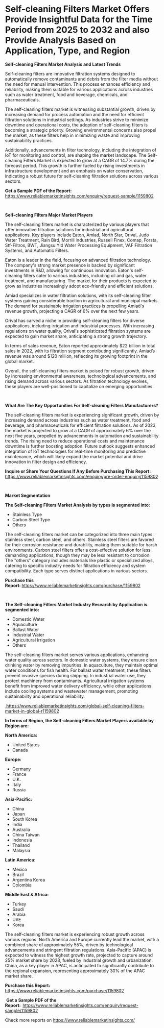<p><h1>Self-cleaning Filters Market Offers Provide Insightful Data for the Time Period from 2025 to 2032 and also Provide Analysis Based on Application, Type, and Region</h1></p><p><strong>Self-cleaning Filters Market Analysis and Latest Trends</strong></p>
<p><p>Self-cleaning filters are innovative filtration systems designed to automatically remove contaminants and debris from the filter media without the need for manual intervention. This process enhances efficiency and reliability, making them suitable for various applications across industries such as water treatment, food and beverage, chemicals, and pharmaceuticals. </p><p>The self-cleaning filters market is witnessing substantial growth, driven by increasing demand for process automation and the need for efficient filtration solutions in industrial settings. As industries strive to minimize downtime and operational costs, the adoption of self-cleaning filters is becoming a strategic priority. Growing environmental concerns also propel the market, as these filters help in minimizing waste and improving sustainability practices.</p><p>Additionally, advancements in filter technology, including the integration of IoT for monitoring and control, are shaping the market landscape. The Self-cleaning Filters Market is expected to grow at a CAGR of 14.7% during the forecast period. This growth is further fueled by rising investments in infrastructure development and an emphasis on water conservation, indicating a robust future for self-cleaning filtration solutions across various sectors.</p></p>
<p><strong>Get a Sample PDF of the Report:&nbsp;</strong> <a href="https://www.reliablemarketinsights.com/enquiry/request-sample/1159802?utm_campaign=2530&utm_medium=2&utm_source=Github&utm_content=ia&utm_term=22032025&utm_id=self-cleaning-filters">https://www.reliablemarketinsights.com/enquiry/request-sample/1159802</a></p>
<p>&nbsp;</p>
<p><strong>Self-cleaning Filters Major Market Players</strong></p>
<p><p>The self-cleaning filters market is characterized by various players that offer innovative filtration solutions for industrial and agricultural applications. Key players include Eaton, Amiad, North Star, Orival, Judo Water Treatment, Rain Bird, Morrill Industries, Russell Finex, Comap, Forsta, Stf-Filtros, BWT, Jiangsu Yld Water Processing Equipment, VAF Filtration Systems, and Automatic Filters.</p><p>Eaton is a leader in the field, focusing on advanced filtration technology. The company's strong market presence is backed by significant investments in R&D, allowing for continuous innovation. Eaton's self-cleaning filters cater to various industries, including oil and gas, water treatment, and manufacturing. The market for their products is expected to grow as industries increasingly adopt eco-friendly and efficient solutions.</p><p>Amiad specializes in water filtration solutions, with its self-cleaning filter systems gaining considerable traction in agricultural and municipal markets. The demand for sustainable irrigation practices is propelling Amiad's revenue growth, projecting a CAGR of 6% over the next few years.</p><p>Orival has carved a niche in providing self-cleaning filters for diverse applications, including irrigation and industrial processes. With increasing regulations on water quality, Orival's sophisticated filtration systems are expected to gain market share, anticipating a strong growth trajectory.</p><p>In terms of sales revenue, Eaton reported approximately $22 billion in total sales in 2022, with its filtration segment contributing significantly. Amiad’s revenue was around $120 million, reflecting its growing footprint in the global market.</p><p>Overall, the self-cleaning filters market is poised for robust growth, driven by increasing environmental awareness, technological advancements, and rising demand across various sectors. As filtration technology evolves, these players are well-positioned to capitalize on emerging opportunities.</p></p>
<p>&nbsp;</p>
<p><strong>What Are The Key Opportunities For Self-cleaning Filters Manufacturers?</strong></p>
<p><p>The self-cleaning filters market is experiencing significant growth, driven by increasing demand across industries such as water treatment, food and beverage, and pharmaceuticals for efficient filtration solutions. As of 2023, the market is projected to grow at a CAGR of approximately 6% over the next five years, propelled by advancements in automation and sustainability trends. The rising need to reduce operational costs and maintenance downtime is further boosting adoption. Future outlook suggests enhanced integration of IoT technologies for real-time monitoring and predictive maintenance, which will likely expand the market potential and drive innovation in filter design and efficiency.</p></p>
<p><strong>Inquire or Share Your Questions If Any Before Purchasing This Report:</strong> <a href="https://www.reliablemarketinsights.com/enquiry/pre-order-enquiry/1159802?utm_campaign=2530&utm_medium=2&utm_source=Github&utm_content=ia&utm_term=22032025&utm_id=self-cleaning-filters">https://www.reliablemarketinsights.com/enquiry/pre-order-enquiry/1159802</a></p>
<p>&nbsp;</p>
<p><strong>Market Segmentation</strong></p>
<p><strong>The Self-cleaning Filters Market Analysis by types is segmented into:</strong></p>
<p><ul><li>Stainless Type</li><li>Carbon Steel Type</li><li>Others</li></ul></p>
<p><p>The self-cleaning filters market can be categorized into three main types: stainless steel, carbon steel, and others. Stainless steel filters are favored for their corrosion resistance and durability, making them suitable for harsh environments. Carbon steel filters offer a cost-effective solution for less demanding applications, though they may be less resistant to corrosion. The "others" category includes materials like plastic or specialized alloys, catering to specific industry needs for filtration efficiency and system compatibility. Each type serves distinct applications in various sectors.</p></p>
<p><strong>Purchase this Report:&nbsp;</strong><a href="https://www.reliablemarketinsights.com/purchase/1159802?utm_campaign=2530&utm_medium=2&utm_source=Github&utm_content=ia&utm_term=22032025&utm_id=self-cleaning-filters">https://www.reliablemarketinsights.com/purchase/1159802</a></p>
<p>&nbsp;</p>
<p><strong>The Self-cleaning Filters Market Industry Research by Application is segmented into:</strong></p>
<p><ul><li>Domestic Water</li><li>Aquaculture</li><li>Ballast Water</li><li>Industrial Water</li><li>Agricultural Irrigation</li><li>Others</li></ul></p>
<p><p>The self-cleaning filters market serves various applications, enhancing water quality across sectors. In domestic water systems, they ensure clean drinking water by removing impurities. In aquaculture, they maintain optimal water conditions for fish health. For ballast water treatment, these filters prevent invasive species during shipping. In industrial water use, they protect machinery from contaminants. Agricultural irrigation systems benefit from improved water delivery efficiency, while other applications include cooling systems and wastewater management, promoting sustainability and operational reliability.</p></p>
<p><a href="https://www.reliablemarketinsights.com/global-self-cleaning-filters-market-in-global-r1159802?utm_campaign=2530&utm_medium=2&utm_source=Github&utm_content=ia&utm_term=22032025&utm_id=self-cleaning-filters">&nbsp;https://www.reliablemarketinsights.com/global-self-cleaning-filters-market-in-global-r1159802</a></p>
<p><strong>In terms of Region, the Self-cleaning Filters Market Players available by Region are:</strong></p>
<p>
    <p> <strong> North America: </strong>
        <ul>
            <li>United States</li>
            <li>Canada</li>
        </ul>
        </p> 
    <p> <strong> Europe: </strong>
        <ul>
            <li>Germany</li>
            <li>France</li>
            <li>U.K.</li>
            <li>Italy</li>
            <li>Russia</li>
        </ul>
        </p> 
    <p> <strong> Asia-Pacific: </strong>
        <ul>
            <li>China</li>
            <li>Japan</li>
            <li>South Korea</li>
            <li>India</li>
            <li>Australia</li>
            <li>China Taiwan</li>
            <li>Indonesia</li>
            <li>Thailand</li>
            <li>Malaysia</li>
        </ul>
        </p> 
    <p> <strong> Latin America: </strong>
        <ul>
            <li>Mexico</li>
            <li>Brazil</li>
            <li>Argentina Korea</li>
            <li>Colombia</li>
        </ul>
        </p> 
    <p> <strong> Middle East & Africa: </strong>
        <ul>
            <li>Turkey</li>
            <li>Saudi</li>
            <li>Arabia</li>
            <li>UAE</li>
            <li>Korea</li>
        </ul>
    </p>
    </p>
<p><p>The self-cleaning filters market is experiencing robust growth across various regions. North America and Europe currently lead the market, with a combined share of approximately 55%, driven by technological advancements and stringent filtration regulations. Asia-Pacific (APAC) is expected to witness the highest growth rate, projected to capture around 25% market share by 2028, fueled by industrial growth and urbanization. China, as a key player in APAC, is anticipated to significantly contribute to the regional expansion, representing approximately 30% of the APAC market share.</p></p>
<p><strong>Purchase this Report: </strong><a href="https://www.reliablemarketinsights.com/purchase/1159802?utm_campaign=2530&utm_medium=2&utm_source=Github&utm_content=ia&utm_term=22032025&utm_id=self-cleaning-filters">https://www.reliablemarketinsights.com/purchase/1159802</a></p>
<p>&nbsp;<strong>Get a Sample PDF of the Report:&nbsp;&nbsp;</strong><a href="https://www.reliablemarketinsights.com/enquiry/request-sample/1159802?utm_campaign=2530&utm_medium=2&utm_source=Github&utm_content=ia&utm_term=22032025&utm_id=self-cleaning-filters">https://www.reliablemarketinsights.com/enquiry/request-sample/1159802</a></p>
<p><strong></strong></p>
<p>Check more reports on <a href="https://www.reliablemarketinsights.com/?utm_campaign=2530&utm_medium=2&utm_source=Github&utm_content=ia&utm_term=22032025&utm_id=self-cleaning-filters">https://www.reliablemarketinsights.com/</a></p>